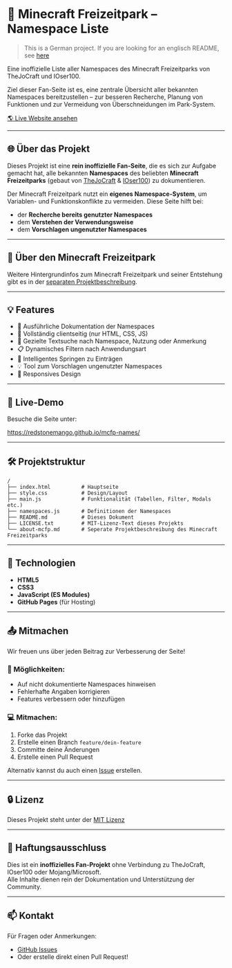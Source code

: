 # 🎢 Minecraft Freizeitpark – Namespace Liste

> This is a German project. If you are looking for an englisch README, see [here](./README_en.md)

Eine inoffizielle Liste aller Namespaces des Minecraft Freizeitparks von TheJoCraft und IOser100.

Ziel dieser Fan-Seite ist es, eine zentrale Übersicht aller bekannten Namespaces bereitzustellen – zur besseren Recherche, Planung von Funktionen und zur Vermeidung von Überschneidungen im Park-System.

[🌎 Live Website ansehen](https://redstonemango.github.io/mcfp-names)

---

## 🌐 Über das Projekt

Dieses Projekt ist eine **rein inoffizielle Fan-Seite**, die es sich zur Aufgabe gemacht hat, alle bekannten **Namespaces** des beliebten **Minecraft Freizeitparks** (gebaut von [TheJoCraft](https://www.youtube.com/@TheJoCraft) & [IOser100](https://www.youtube.com/@IOser100)) zu dokumentieren.

Der Minecraft Freizeitpark nutzt ein **eigenes Namespace-System**, um Variablen- und Funktionskonflikte zu vermeiden. Diese Seite hilft bei:

- der **Recherche bereits genutzter Namespaces**
- dem **Verstehen der Verwendungsweise**
- dem **Vorschlagen ungenutzter Namespaces**

---

## 🎢 Über den Minecraft Freizeitpark

Weitere Hintergrundinfos zum Minecraft Freizeitpark und seiner Entstehung gibt es in der [separaten Projektbeschreibung](./about-mcfp.md).

---

## 💡 Features

- 📖 Ausführliche Dokumentation der Namespaces
- 🎯 Vollständig clientseitig (nur HTML, CSS, JS)
- 🔎 Gezielte Textsuche nach Namespace, Nutzung oder Anmerkung
- 📋 Dynamisches Filtern nach Anwendungsart
- 🧠 Intelligentes Springen zu Einträgen
- 💡 Tool zum Vorschlagen ungenutzter Namespaces
- 📱 Responsives Design

---

## 🚀 Live-Demo

Besuche die Seite unter:

https://redstonemango.github.io/mcfp-names/

---

## 🛠️ Projektstruktur

```plaintext
/
├── index.html          # Hauptseite
├── style.css           # Design/Layout
├── main.js             # Funktionalität (Tabellen, Filter, Modals etc.)
├── namespaces.js       # Definitionen der Namespaces
├── README.md           # Dieses Dokument
├── LICENSE.txt         # MIT-Lizenz-Text dieses Projekts
└── about-mcfp.md       # Seperate Projektbeschreibung des Minecraft Freizeitparks
```

---

## 🧩 Technologien

- **HTML5**
- **CSS3**
- **JavaScript (ES Modules)**
- **GitHub Pages** (für Hosting)

---

## 📤 Mitmachen

Wir freuen uns über jeden Beitrag zur Verbesserung der Seite!

### 🔧 Möglichkeiten:

- Auf nicht dokumentierte Namespaces hinweisen
- Fehlerhafte Angaben korrigieren
- Features verbessern oder hinzufügen

### 💻 Mitmachen:

1. Forke das Projekt
2. Erstelle einen Branch `feature/dein-feature`
3. Committe deine Änderungen
4. Erstelle einen Pull Request

Alternativ kannst du auch einen [Issue](https://github.com/RedStoneMango/mcfp-names/issues) erstellen.

---

## 🔒 Lizenz

Dieses Projekt steht unter der [MIT Lizenz](LICENSE.txt)

---

## 🧾 Haftungsausschluss

Dies ist ein **inoffizielles Fan-Projekt** ohne Verbindung zu TheJoCraft, IOser100 oder Mojang/Microsoft.  
Alle Inhalte dienen rein der Dokumentation und Unterstützung der Community.

---

## 📫 Kontakt

Für Fragen oder Anmerkungen:

- [GitHub Issues](https://github.com/RedStoneMango/mcfp-names/issues)
- Oder erstelle direkt einen Pull Request!
